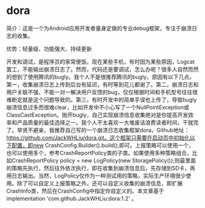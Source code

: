 # dora

简介：这是一个为Android应用开发者量身定做的专业debug框架，专注于崩溃日志的收集。

优势：轻量级、功能强大、持续更新



开发和调试，是程序员的家常便饭。现在某些手机，有时因为某些原因，Logcat罢工，不能输出崩溃日志了。然而，代码还是要调试，怎么办呢？很多人自然而然的想到了使用腾讯的bugly。我个人不是很推荐腾讯的bugly，原因有以下几点。第一，收集崩溃日志上传到后台有延迟，有时等到花儿都谢了。第二，崩溃日志和用户关联不强，不能一对一解决用户反馈的bug，仅仅根据时间和手机型号往往很难断定就是这个问题导致的。第三，有时开发中的简单手误也上传了，导致bugly崩溃信息过多而很难clear，比如开发中不小心写了一个NullPointException或ClassCastException。抛开bugly，自己实现崩溃信息收集绝对是你提高开发效率和产品质量的最佳选择之一。我个人不太喜欢一大堆废话浪费读者时间，干就完了。举贤不避亲，我推荐自己写的一个崩溃日志收集框架dora，Github地址：https://github.com/JackWHLiu/dora.git。这个框架只需要在启动页中初始化以下配置，即new CrashConfig.Builder().build();即可。上报策略可以使用一个，也可以使用多个，参考CrashReportPolicy类的子类。如果使用多种策略组合，比如CrashReportPolicy policy = new LogPolicy(new StoragePolicy());则最里面的策略先执行，然后往外依次执行，即在收集到崩溃信息后，先存储到SD卡，再用日志输出。当然，LogPolicy仅作为一种测试用的策略，实际生产环境很少使用。除了可以自定义上报策略之外，还可以自定义收集的崩溃信息，即扩展CrashInfo类，然后在CrashConfig中指定你自定义的。本文章基于implementation 'com.github.JackWHLiu:dora:1.2' 。
